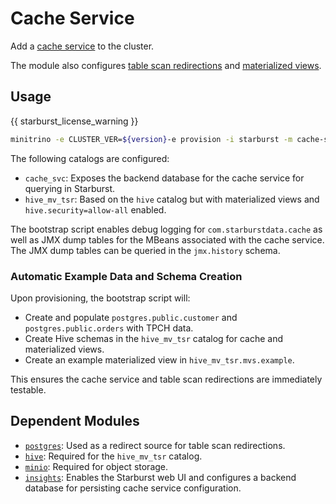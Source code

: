# Cache Service

Add a [cache service](https://docs.starburst.io/latest/admin/cache-service.html)
to the cluster.

The module also configures [table scan
redirections](https://docs.starburst.io/latest/admin/cache-service.html#enable-table-scan-redirections)
and [materialized
views](https://docs.starburst.io/latest/connector/starburst-hive.html#materialized-views).

## Usage

{{ starburst_license_warning }}

```sh
minitrino -e CLUSTER_VER=${version}-e provision -i starburst -m cache-service
```

The following catalogs are configured:

- `cache_svc`: Exposes the backend database for the cache service for querying
  in Starburst.
- `hive_mv_tsr`: Based on the `hive` catalog but with materialized views and
  `hive.security=allow-all` enabled.

The bootstrap script enables debug logging for `com.starburstdata.cache` as well
as JMX dump tables for the MBeans associated with the cache service. The JMX
dump tables can be queried in the `jmx.history` schema.

### Automatic Example Data and Schema Creation

Upon provisioning, the bootstrap script will:

- Create and populate `postgres.public.customer` and `postgres.public.orders`
  with TPCH data.
- Create Hive schemas in the `hive_mv_tsr` catalog for cache and materialized
  views.
- Create an example materialized view in `hive_mv_tsr.mvs.example`.

This ensures the cache service and table scan redirections are immediately
testable.

## Dependent Modules

- [`postgres`](../catalog/postgres.md#postgres-catalog): Used as a redirect
  source for table scan redirections.
- [`hive`](../catalog/hive.md#hive-catalog): Required for the `hive_mv_tsr`
  catalog.
- [`minio`](./minio.md#minio): Required for object storage.
- [`insights`](./insights.md#insights): Enables the Starburst web UI and
  configures a backend database for persisting cache service configuration.
